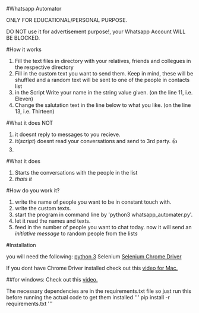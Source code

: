 #Whatsapp Automator

ONLY FOR EDUCATIONAL/PERSONAL PURPOSE.

DO NOT use it for advertisement purpose!, your Whatsapp Account WILL BE BLOCKED.

#How it works
1. Fill the text files in directory with your relatives, friends and collegues in the respective directory
2. Fill in the custom text you want to send them. Keep in mind, these will be shuffled and a random text will be sent to one of the people in contacts list
3. in the Script Write your name in the string value given. (on the line 11, i.e. Eleven)
4. Change the salutation text in the line below to what you like. (on the line 13, i.e. Thirteen)

#What it does NOT
1. it doesnt reply to messages to you recieve.
2. it(*script*) doesnt read your conversations and send to 3rd party. :+1:
3. 

#What it does
1. Starts the conversations with the people in the list
2. *thats it*

#How do you work it?
1. write the name of people you want to be in constant touch with.
2. write the custom texts.
3. start the program in command line by 'python3 whatsapp_automater.py'.
4. let it read the names and texts.
5. feed in the number of people you want to chat today.
now it will send an *initiative message* to random people from the list*s*

#Installation

you will need the following:
[python 3](https://www.python.org/ftp/python/3.6.0/python-3.6.0-macosx10.6.pkg)
Selenium
[Selenium Chrome Driver](https://sites.google.com/a/chromium.org/chromedriver/downloads)

If you dont have Chrome Driver installed check out this [video for Mac.](https://www.youtube.com/watch?v=XFVXaC41Xac)

##for windows:
Check out this [video.](https://www.youtube.com/watch?v=bhYulVzYRng)


The necessary dependencies are in the requirements.txt file so just run this before running the actual code to get them installed
'''
pip install -r requirements.txt
'''

